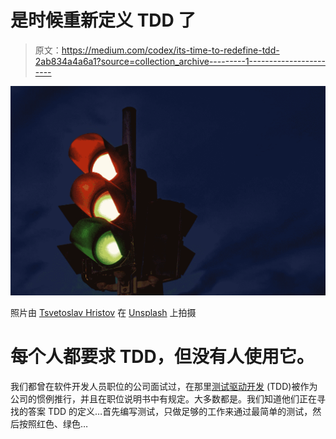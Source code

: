 # 是时候重新定义 TDD 了

> 原文：<https://medium.com/codex/its-time-to-redefine-tdd-2ab834a4a6a1?source=collection_archive---------1----------------------->

![](img/723a861cb037474a135a002c337c10ca.png)

照片由 [Tsvetoslav Hristov](https://unsplash.com/@tsvetoslav?utm_source=medium&utm_medium=referral) 在 [Unsplash](https://unsplash.com?utm_source=medium&utm_medium=referral) 上拍摄

# 每个人都要求 TDD，但没有人使用它。

我们都曾在软件开发人员职位的公司面试过，在那里[测试驱动开发](https://en.wikipedia.org/wiki/Test-driven_development) (TDD)被作为公司的惯例推行，并且在职位说明书中有规定。大多数都是。我们知道他们正在寻找的答案 TDD 的定义…首先编写测试，只做足够的工作来通过最简单的测试，然后按照红色、绿色…